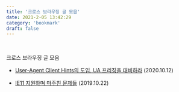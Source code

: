 ```yaml
---
title: '크로스 브라우징 글 모음'
date: 2021-2-05 13:42:29
category: 'bookmark'
draft: false
---
```


<!-- <div style="font-size: 12px; font-style: italic; text-align: right;">
마지막 업데이트: 2021.01.20
</div> -->

<br />

크로스 브라우징 글 모음

- [User-Agent Client Hints의 도입, UA 프리징을 대비하라](https://d2.naver.com/helloworld/6532276) (2020.10.12)

- [IE11 지원하며 마주친 문제들](https://choyongjoon.com/ie11-issues/) (2019.10.22)
